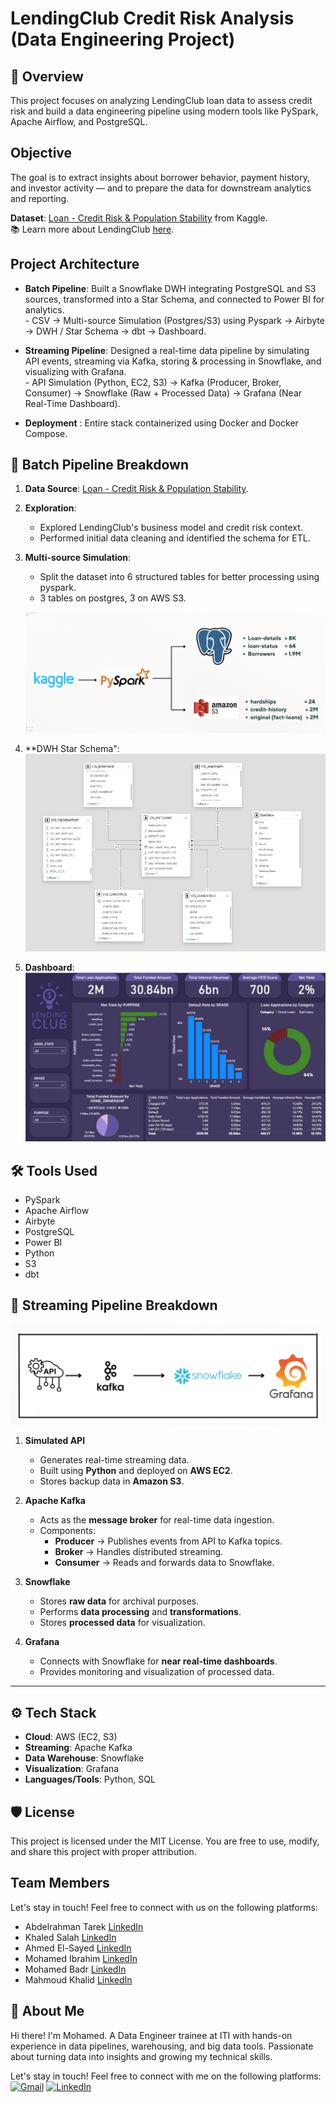 # LendingClub Credit Risk Analysis (Data Engineering Project)

## 🧠 Overview
This project focuses on analyzing LendingClub loan data to assess credit risk and build a data engineering pipeline using modern tools like PySpark, Apache Airflow, and PostgreSQL. 

## Objective
The goal is to extract insights about borrower behavior, payment history, and investor activity — and to prepare the data for downstream analytics and reporting.

**Dataset**: [Loan - Credit Risk & Population Stability](https://www.kaggle.com/datasets/beatafaron/loan-credit-risk-and-population-stability) from Kaggle.<br>
📚 Learn more about LendingClub [here](https://en.wikipedia.org/wiki/LendingClub).

## Project Architecture
- **Batch Pipeline**: Built a Snowflake DWH integrating PostgreSQL and S3 sources, transformed into a Star Schema, and connected to Power BI for analytics.<br>
      - CSV → Multi-source Simulation (Postgres/S3) using Pyspark → Airbyte → DWH / Star Schema → dbt → Dashboard.
  
- **Streaming Pipeline**: Designed a real-time data pipeline by simulating API events, streaming via Kafka, storing & processing in Snowflake, and visualizing with Grafana.<br>
      - API Simulation (Python, EC2, S3) → Kafka (Producer, Broker, Consumer) → Snowflake (Raw + Processed Data) → Grafana (Near Real-Time Dashboard).
  
- **Deployment** : Entire stack containerized using Docker and Docker Compose.

## 🧱 Batch Pipeline Breakdown
1. **Data Source**: [Loan - Credit Risk & Population Stability](https://www.kaggle.com/datasets/beatafaron/loan-credit-risk-and-population-stability).
2. **Exploration**:
    - Explored LendingClub's business model and credit risk context.
    - Performed initial data cleaning and identified the schema for ETL.
3. **Multi-source Simulation**:
      - Split the dataset into 6 structured tables for better processing using pyspark.    
      - 3 tables on postgres, 3 on AWS S3.      <br>

      ![Multi-source Simulation](batch/imgs/normalization.png)
4. **DWH Star Schema":      <br>
      ![schema](batch/imgs/star_schema.jpeg)      

6. **Dashboard**:      <br>
      ![dashboard](batch/imgs/dashboard.jpeg)  

## 🛠️ Tools Used
- PySpark
- Apache Airflow
- Airbyte
- PostgreSQL
- Power BI
- Python
- S3
- dbt


## 🚀 Streaming Pipeline Breakdown

![Pipeline Architecture](./Streaming/pipeline-diagram.png)

1. **Simulated API**  
   - Generates real-time streaming data.  
   - Built using **Python** and deployed on **AWS EC2**.  
   - Stores backup data in **Amazon S3**.  

2. **Apache Kafka**  
   - Acts as the **message broker** for real-time data ingestion.  
   - Components:  
     - **Producer** → Publishes events from API to Kafka topics.  
     - **Broker** → Handles distributed streaming.  
     - **Consumer** → Reads and forwards data to Snowflake.  

3. **Snowflake**  
   - Stores **raw data** for archival purposes.  
   - Performs **data processing** and **transformations**.  
   - Stores **processed data** for visualization.  

4. **Grafana**  
   - Connects with Snowflake for **near real-time dashboards**.  
   - Provides monitoring and visualization of processed data.  

---

## ⚙️ Tech Stack  

- **Cloud**: AWS (EC2, S3)  
- **Streaming**: Apache Kafka  
- **Data Warehouse**: Snowflake  
- **Visualization**: Grafana  
- **Languages/Tools**: Python, SQL  


## 🛡️ License
This project is licensed under the MIT License. You are free to use, modify, and share this project with proper attribution.

## Team Members
Let's stay in touch! Feel free to connect with us on the following platforms:  
- Abdelrahman Tarek 
[LinkedIn](https://www.linkedin.com/in/abdelrahman-shear-0a44342a7/)
- Khaled Salah 
[LinkedIn](https://www.linkedin.com/in/khaled-salah5148/)
- Ahmed El-Sayed 
[LinkedIn](https://www.linkedin.com/in/ahmed-rostom55/)
- Mohamed Ibrahim 
[LinkedIn](https://www.linkedin.com/in/mohamed-ebrahim-8356351b2/)
- Mohamed Badr 
[LinkedIn](https://www.linkedin.com/in/mbi162/)
- Mahmoud Khalid 
[LinkedIn](https://www.linkedin.com/in/mahmoud-khalid-4b08141a1/)


## 🌟 About Me
Hi there! I'm Mohamed. A Data Engineer trainee at ITI with hands-on experience in data pipelines, warehousing, and big data tools. Passionate about turning data into insights and growing my technical skills.

Let's stay in touch! Feel free to connect with me on the following platforms:  
[![Gmail](https://img.shields.io/badge/Gmail-D14836?style=flat&logo=gmail&logoColor=white)](mailto:mo.badr.ismail@gmail.com)
[![LinkedIn](https://img.shields.io/badge/LinkedIn-0077B5?style=flat&logo=linkedin&logoColor=white)](https://www.linkedin.com/in/mbi162/)
